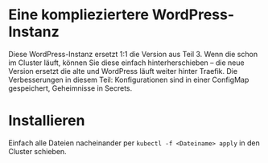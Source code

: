 # Eine komplieziertere WordPress-Instanz

Diese WordPress-Instanz ersetzt 1:1 die Version aus Teil 3. Wenn die schon im Cluster läuft, können Sie diese einfach hinterherschieben – die neue Version ersetzt die alte und WordPress läuft weiter hinter Traefik.
Die Verbesserungen in diesem Teil: Konfigurationen sind in einer ConfigMap gespeichert, Geheimnisse in Secrets.

# Installieren

Einfach alle Dateien nacheinander per `kubectl -f <Dateiname> apply` in den Cluster schieben.